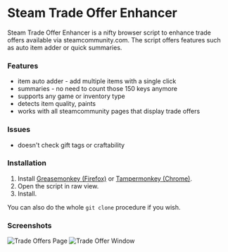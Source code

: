 # Steam Trade Offer Enhancer

Steam Trade Offer Enhancer is a nifty browser script to enhance trade offers available via steamcommunity.com. The script offers features such as auto item adder or quick summaries.

### Features

* item auto adder - add multiple items with a single click
* summaries - no need to count those 150 keys anymore
* supports any game or inventory type
* detects item quality, paints
* works with all steamcommunity pages that display trade offers

### Issues

* doesn't check gift tags or craftability

### Installation

1. Install [Greasemonkey (Firefox)](http://www.greasespot.net/) or [Tampermonkey (Chrome)](https://chrome.google.com/webstore/detail/tampermonkey/dhdgffkkebhmkfjojejmpbldmpobfkfo).
2. Open the script in raw view.
3. Install.

You can also do the whole `git clone` procedure if you wish.

### Screenshots

![Trade Offers Page](http://i.imgur.com/JLUb7De.png)
![Trade Offer Window](http://i.imgur.com/r1yJVeX.png)
